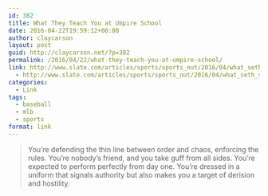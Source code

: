 ```yaml
---
id: 382
title: What They Teach You at Umpire School
date: 2016-04-22T19:59:12+00:00
author: claycarson
layout: post
guid: http://claycarson.net/?p=382
permalink: /2016/04/22/what-they-teach-you-at-umpire-school/
link: http://www.slate.com/articles/sports/sports_nut/2016/04/what_seth_stevenson_learned_at_the_wendelstedt_school_for_umpires.html
  - http://www.slate.com/articles/sports/sports_nut/2016/04/what_seth_stevenson_learned_at_the_wendelstedt_school_for_umpires.html
categories:
  - Link
tags:
  - baseball
  - mlb
  - sports
format: link
---
```

> You’re defending the thin line between order and chaos, enforcing the rules. You’re nobody’s friend, and you take guff from all sides. You’re expected to perform perfectly from day one. You’re dressed in a uniform that signals authority but also makes you a target of derision and hostility.